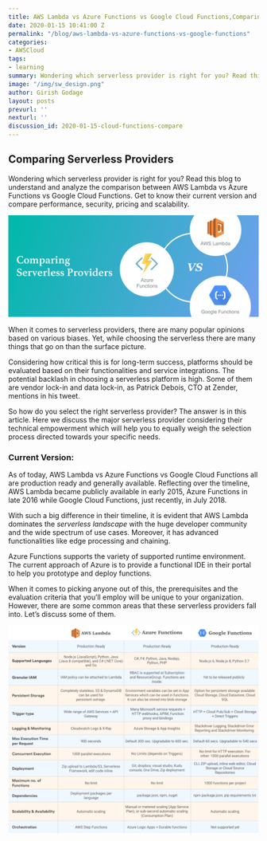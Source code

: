 ```yaml
---
title: AWS Lambda vs Azure Functions vs Google Cloud Functions,Comparing Serverless Providers
date: 2020-01-15 10:41:00 Z
permalink: "/blog/aws-lambda-vs-azure-functions-vs-google-functions"
categories:
- AWSCloud
tags:
- learning
summary: Wondering which serverless provider is right for you? Read this blog to understand and analyze the comparison between AWS Lambda vs Azure Functions vs Google Cloud Functions. Get to know their current version and compare performance, security, pricing and scalability..
image: "/img/sw_design.png"
author: Girish Godage
layout: posts
prevurl: ''
nexturl: ''
discussion_id: 2020-01-15-cloud-functions-compare
---
```


## Comparing Serverless Providers

 Wondering which serverless provider is right for you? Read this blog to understand and analyze the comparison between AWS Lambda vs Azure Functions vs Google Cloud Functions. Get to know their current version and compare performance, security, pricing and scalability.

 ![image info](/img/awscloud/5/Serverless-Platform-Comparison-1.png)

 When it comes to serverless providers, there are many popular opinions based on various biases. Yet, while choosing the serverless there are many things that go on than the surface picture.

Considering how critical this is for long-term success, platforms should be evaluated based on their functionalities and service integrations. The potential backlash in choosing a serverless platform is high. Some of them are vendor lock-in and data lock-in, as Patrick Debois, CTO at Zender, mentions in his tweet.

So how do you select the right serverless provider? The answer is in this article. Here we discuss the major serverless provider considering their technical empowerment which will help you to equally weigh the selection process directed towards your specific needs.

### Current Version:

As of today, AWS Lambda vs Azure Functions vs Google Cloud Functions all are production ready and generally available. Reflecting over the timeline, AWS Lambda became publicly available in early 2015, Azure Functions in late 2016 while Google Cloud Functions, just recently, in July 2018.

With such a big difference in their timeline, it is evident that AWS Lambda dominates the *serverless landscape* with the huge developer community and the wide spectrum of use cases. Moreover, it has advanced functionalities like edge processing and chaining.

Azure Functions supports the variety of supported runtime environment. The current approach of Azure is to provide a functional IDE in their portal to help you prototype and deploy functions.

When it comes to picking anyone out of this, the prerequisites and the evaluation criteria that you’ll employ will be unique to your organization. However, there are some common areas that these serverless providers fall into. Let’s discuss some of them.

![image info](/img/awscloud/5/Dia1-5-1.png)